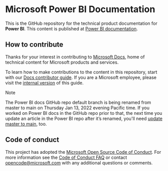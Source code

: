 # Microsoft Power BI Documentation

This is the GitHub repository for the technical product documentation for **Power BI**. This content is published at [Power BI documentation](https://docs.microsoft.com/power-bi).

## How to contribute

Thanks for your interest in contributing to [Microsoft Docs](https://docs.microsoft.com/), home of technical content for Microsoft products and services.

To learn how to make contributions to the content in this repository, start with our [Docs contributor guide](https://docs.microsoft.com/contribute). If you are a Microsoft employee, please visit the [internal version](https://review.docs.microsoft.com/help/contribute/?branch=main) of this guide.

> [!NOTE]
> The Power BI docs GitHub repo default branch is being renamed from master to main on Thursday Jan 13, 2022 evening Pacific time. If you worked on Power BI docs in the GitHub repo prior to that, the next time you update an article in the Power BI repo after it’s renamed, you'll need [update master to main](https://review.docs.microsoft.com/help/contribute/powerbi-docs-master-main?branch=main), too.

## Code of conduct

This project has adopted the [Microsoft Open Source Code of Conduct](https://opensource.microsoft.com/codeofconduct/). For more information see the [Code of Conduct FAQ](https://opensource.microsoft.com/codeofconduct/faq/) or contact [opencode@microsoft.com](mailto:opencode@microsoft.com) with any additional questions or comments.
